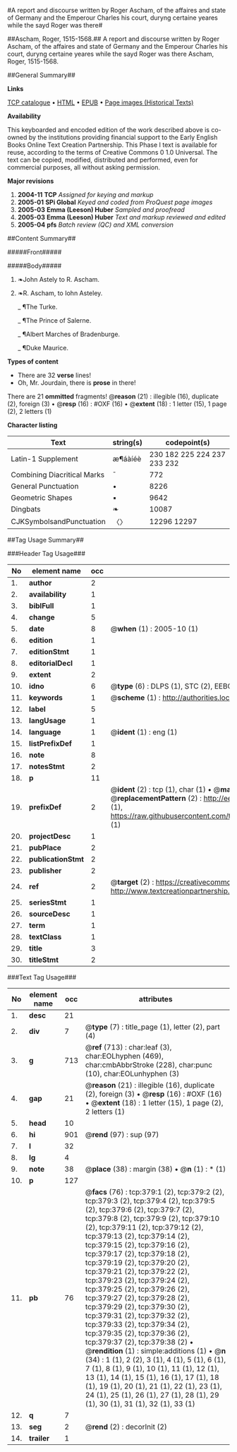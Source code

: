 #A report and discourse written by Roger Ascham, of the affaires and state of Germany and the Emperour Charles his court, duryng certaine yeares while the sayd Roger was there#

##Ascham, Roger, 1515-1568.##
A report and discourse written by Roger Ascham, of the affaires and state of Germany and the Emperour Charles his court, duryng certaine yeares while the sayd Roger was there
Ascham, Roger, 1515-1568.

##General Summary##

**Links**

[TCP catalogue](http://www.ota.ox.ac.uk/tcp/)  • 
[HTML](http://tei.it.ox.ac.uk/tcp/Texts-HTML/free/A69/A69343.html)  • 
[EPUB](http://tei.it.ox.ac.uk/tcp/Texts-EPUB/free/A69/A69343.epub) • 
[Page images (Historical Texts)](https://data.historicaltexts.jisc.ac.uk/view?pubId=eebo-99836127e&pageId=eebo-99836127e-379-1)

**Availability**

This keyboarded and encoded edition of the
	       work described above is co-owned by the institutions
	       providing financial support to the Early English Books
	       Online Text Creation Partnership. This Phase I text is
	       available for reuse, according to the terms of Creative
	       Commons 0 1.0 Universal. The text can be copied,
	       modified, distributed and performed, even for
	       commercial purposes, all without asking permission.

**Major revisions**

1. __2004-11__ __TCP__ *Assigned for keying and markup*
1. __2005-01__ __SPi Global__ *Keyed and coded from ProQuest page images*
1. __2005-03__ __Emma (Leeson) Huber__ *Sampled and proofread*
1. __2005-03__ __Emma (Leeson) Huber__ *Text and markup reviewed and edited*
1. __2005-04__ __pfs__ *Batch review (QC) and XML conversion*

##Content Summary##

#####Front#####

#####Body#####

1. ❧John Astely to R. Ascham.

1. ❧R. Ascham, to Iohn Asteley.

    _ ¶The Turke.

    _ ¶The Prince of Salerne.

    _ ¶Albert Marches of Bradenburge.

    _ ¶Duke Maurice.

**Types of content**

  * There are 32 **verse** lines!
  * Oh, Mr. Jourdain, there is **prose** in there!

There are 21 **ommitted** fragments! 
 @__reason__ (21) : illegible (16), duplicate (2), foreign (3)  •  @__resp__ (16) : #OXF (16)  •  @__extent__ (18) : 1 letter (15), 1 page (2), 2 letters (1)

**Character listing**


|Text|string(s)|codepoint(s)|
|---|---|---|
|Latin-1 Supplement|æ¶áàíéè|230 182 225 224 237 233 232|
|Combining             Diacritical Marks|̄|772|
|General Punctuation|•|8226|
|Geometric Shapes|▪|9642|
|Dingbats|❧|10087|
|CJKSymbolsandPunctuation|〈〉|12296 12297|

##Tag Usage Summary##

###Header Tag Usage###

|No|element name|occ|attributes|
|---|---|---|---|
|1.|__author__|2||
|2.|__availability__|1||
|3.|__biblFull__|1||
|4.|__change__|5||
|5.|__date__|8| @__when__ (1) : 2005-10 (1)|
|6.|__edition__|1||
|7.|__editionStmt__|1||
|8.|__editorialDecl__|1||
|9.|__extent__|2||
|10.|__idno__|6| @__type__ (6) : DLPS (1), STC (2), EEBO-CITATION (1), PROQUEST (1), VID (1)|
|11.|__keywords__|1| @__scheme__ (1) : http://authorities.loc.gov/ (1)|
|12.|__label__|5||
|13.|__langUsage__|1||
|14.|__language__|1| @__ident__ (1) : eng (1)|
|15.|__listPrefixDef__|1||
|16.|__note__|8||
|17.|__notesStmt__|2||
|18.|__p__|11||
|19.|__prefixDef__|2| @__ident__ (2) : tcp (1), char (1)  •  @__matchPattern__ (2) : ([0-9\-]+):([0-9IVX]+) (1), (.+) (1)  •  @__replacementPattern__ (2) : http://eebo.chadwyck.com/downloadtiff?vid=$1&page=$2 (1), https://raw.githubusercontent.com/textcreationpartnership/Texts/master/tcpchars.xml#$1 (1)|
|20.|__projectDesc__|1||
|21.|__pubPlace__|2||
|22.|__publicationStmt__|2||
|23.|__publisher__|2||
|24.|__ref__|2| @__target__ (2) : https://creativecommons.org/publicdomain/zero/1.0/ (1), http://www.textcreationpartnership.org/docs/. (1)|
|25.|__seriesStmt__|1||
|26.|__sourceDesc__|1||
|27.|__term__|1||
|28.|__textClass__|1||
|29.|__title__|3||
|30.|__titleStmt__|2||


###Text Tag Usage###

|No|element name|occ|attributes|
|---|---|---|---|
|1.|__desc__|21||
|2.|__div__|7| @__type__ (7) : title_page (1), letter (2), part (4)|
|3.|__g__|713| @__ref__ (713) : char:leaf (3), char:EOLhyphen (469), char:cmbAbbrStroke (228), char:punc (10), char:EOLunhyphen (3)|
|4.|__gap__|21| @__reason__ (21) : illegible (16), duplicate (2), foreign (3)  •  @__resp__ (16) : #OXF (16)  •  @__extent__ (18) : 1 letter (15), 1 page (2), 2 letters (1)|
|5.|__head__|10||
|6.|__hi__|901| @__rend__ (97) : sup (97)|
|7.|__l__|32||
|8.|__lg__|4||
|9.|__note__|38| @__place__ (38) : margin (38)  •  @__n__ (1) : * (1)|
|10.|__p__|127||
|11.|__pb__|76| @__facs__ (76) : tcp:379:1 (2), tcp:379:2 (2), tcp:379:3 (2), tcp:379:4 (2), tcp:379:5 (2), tcp:379:6 (2), tcp:379:7 (2), tcp:379:8 (2), tcp:379:9 (2), tcp:379:10 (2), tcp:379:11 (2), tcp:379:12 (2), tcp:379:13 (2), tcp:379:14 (2), tcp:379:15 (2), tcp:379:16 (2), tcp:379:17 (2), tcp:379:18 (2), tcp:379:19 (2), tcp:379:20 (2), tcp:379:21 (2), tcp:379:22 (2), tcp:379:23 (2), tcp:379:24 (2), tcp:379:25 (2), tcp:379:26 (2), tcp:379:27 (2), tcp:379:28 (2), tcp:379:29 (2), tcp:379:30 (2), tcp:379:31 (2), tcp:379:32 (2), tcp:379:33 (2), tcp:379:34 (2), tcp:379:35 (2), tcp:379:36 (2), tcp:379:37 (2), tcp:379:38 (2)  •  @__rendition__ (1) : simple:additions (1)  •  @__n__ (34) : 1 (1), 2 (2), 3 (1), 4 (1), 5 (1), 6 (1), 7 (1), 8 (1), 9 (1), 10 (1), 11 (1), 12 (1), 13 (1), 14 (1), 15 (1), 16 (1), 17 (1), 18 (1), 19 (1), 20 (1), 21 (1), 22 (1), 23 (1), 24 (1), 25 (1), 26 (1), 27 (1), 28 (1), 29 (1), 30 (1), 31 (1), 32 (1), 33 (1)|
|12.|__q__|7||
|13.|__seg__|2| @__rend__ (2) : decorInit (2)|
|14.|__trailer__|1||
